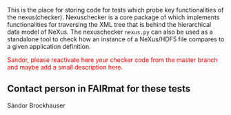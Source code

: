 This is the place for storing code for tests which probe key functionalities of the nexus(checker).
Nexuschecker is a core package of which implements functionalities for traversing the XML tree
that is behind the hierarchical data model of NeXus. The nexuschecker `nexus.py` can also be used
as a standalone tool to check how an instance of a NeXus/HDF5 file compares to a given application definition.

<span style="color:red">Sandor, please reactivate here your checker code from the master branch and maybe add a small description here.</span>

## Contact person in FAIRmat for these tests
Sándor Brockhauser